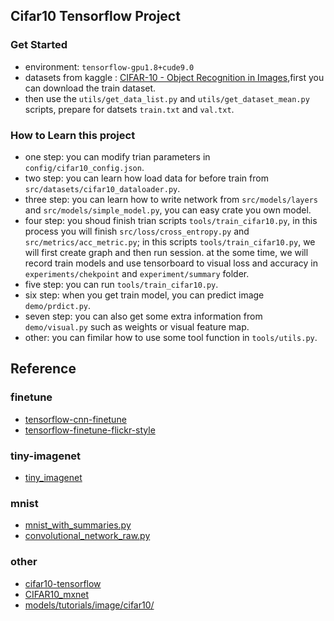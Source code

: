 
## Cifar10 Tensorflow Project

### Get Started
- environment: `tensorflow-gpu1.8+cude9.0`
- datasets from kaggle : [CIFAR-10 - Object Recognition in Images](https://www.kaggle.com/c/cifar-10/data),first you can download the train dataset.
- then use the `utils/get_data_list.py` and `utils/get_dataset_mean.py` scripts, prepare for datsets `train.txt` and `val.txt`.

### How to Learn this project

- one step: you can modify trian parameters in `config/cifar10_config.json`.
- two step: you can learn how load data for before train from `src/datasets/cifar10_dataloader.py`.
- three step: you can learn how to write network from `src/models/layers` and `src/models/simple_model.py`, you can easy crate you own model.
- four step: you shoud finish trian scripts `tools/train_cifar10.py`, in this process you will finish `src/loss/cross_entropy.py` and `src/metrics/acc_metric.py`; in this scripts `tools/train_cifar10.py`, we will first create graph and then run session. at the some time, we will record train models and use tensorboard to visual loss and accuracy in `experiments/chekpoint` and `experiment/summary` folder.
- five step: you can run `tools/train_cifar10.py`.
- six step: when you get train model, you can predict image `demo/prdict.py`.
- seven step: you can also get some extra information from `demo/visual.py` such as weights or visual feature map.
- other: you can fimilar how to use some tool function in `tools/utils.py`.


## Reference

### finetune

- [tensorflow-cnn-finetune](https://github.com/dgurkaynak/tensorflow-cnn-finetune)
- [tensorflow-finetune-flickr-style](https://github.com/joelthchao/tensorflow-finetune-flickr-style)

### tiny-imagenet  

- [tiny_imagenet](https://github.com/search?q=tiny-imagenet&type=Repositories)

### mnist

- [mnist_with_summaries.py](https://github.com/tensorflow/tensorflow/blob/master/tensorflow/examples/tutorials/mnist/mnist_with_summaries.py)
- [convolutional_network_raw.py](https://github.com/aymericdamien/TensorFlow-Examples/blob/master/examples/3_NeuralNetworks/convolutional_network_raw.py)

### other

- [cifar10-tensorflow](https://github.com/persistforever/cifar10-tensorflow)
- [CIFAR10_mxnet](https://github.com/yinglang/CIFAR10_mxnet)
- [models/tutorials/image/cifar10/](https://github.com/tensorflow/models/tree/master/tutorials/image/cifar10)



